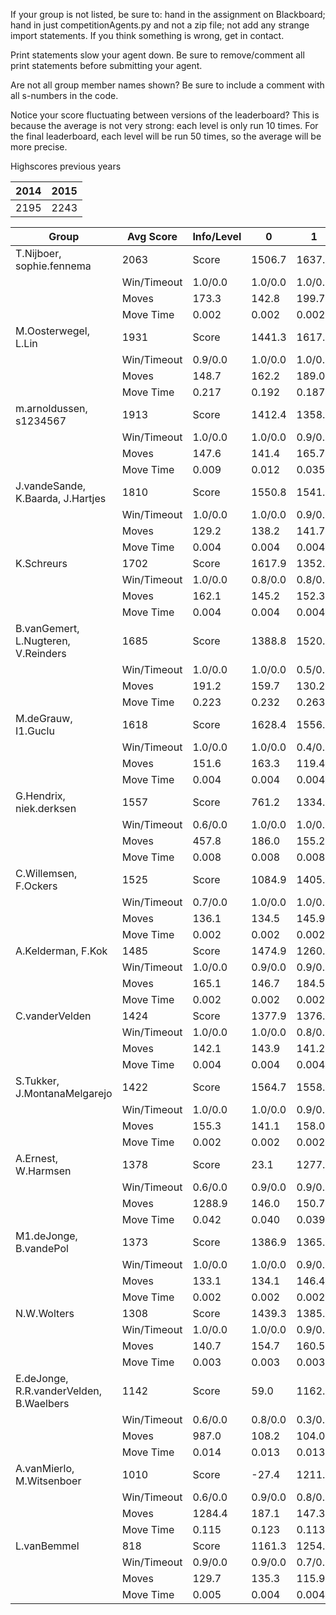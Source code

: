 If your group is not listed, be sure to: hand in the assignment on Blackboard; hand in just competitionAgents.py and not a zip file; not add any strange import statements. If you think something is wrong, get in contact.

Print statements slow your agent down. Be sure to remove/comment all print statements before submitting your agent.

Are not all group member names shown? Be sure to include a comment with all s-numbers in the code.

Notice your score fluctuating between versions of the leaderboard? This is because the average is not very strong: each level is only run 10 times. For the final leaderboard, each level will be run 50 times, so the average will be more precise.

Highscores previous years

| 2014 | 2015 |
|---|---|
| 2195 | 2243 |



Group | Avg Score | Info/Level | 0 | 1 | 2 | 3 | 4 | 5 | 6 | 7 | 8 | 9 | 10 | 11 
| --- | --- | --- | --- | --- | --- | --- | --- | --- | --- | --- | --- | --- | --- | --- 
T.Nijboer, sophie.fennema | 2063 | Score | 1506.7 | 1637.2 | 1540.3 | 1727.8 | 1623.8 | 3000.4 | 3368.9 | 1886.0 | 3218.8 | 2614.4 | 1492.6 | 1137.1
 | | Win/Timeout | 1.0/0.0 | 1.0/0.0 | 1.0/0.0 | 1.0/0.0 | 0.9/0.0 | 0.7/0.0 | 0.7/0.0 | 0.0/0.0 | 0.8/0.0 | 0.5/0.0 | 0.1/0.0 | 0.0/0.0
 | | Moves | 173.3 | 142.8 | 199.7 | 102.2 | 105.2 | 379.6 | 325.1 | 176.0 | 409.2 | 338.6 | 213.4 | 179.9
 | | Move Time | 0.002 | 0.002 | 0.002 | 0.001 | 0.001 | 0.002 | 0.002 | 0.002 | 0.004 | 0.004 | 0.004 | 0.004
M.Oosterwegel, L.Lin | 1931 | Score | 1441.3 | 1617.8 | 1571.0 | 1231.3 | 1548.9 | 2046.9 | 3241.3 | 1756.3 | 2927.2 | 3202.9 | 1636.5 | 955.8
 | | Win/Timeout | 0.9/0.0 | 1.0/0.0 | 1.0/0.0 | 0.6/0.0 | 0.9/0.0 | 0.6/0.0 | 0.7/0.0 | 0.1/0.0 | 0.6/0.0 | 0.7/0.0 | 0.0/0.0 | 0.0/0.0
 | | Moves | 148.7 | 162.2 | 189.0 | 104.7 | 128.1 | 228.1 | 287.7 | 147.7 | 450.8 | 507.1 | 281.5 | 150.2
 | | Move Time | 0.217 | 0.192 | 0.187 | 0.022 | 0.022 | 0.059 | 0.082 | 0.118 | 0.085 | 0.087 | 0.093 | 0.096
m.arnoldussen, s1234567 | 1913 | Score | 1412.4 | 1358.6 | 1275.3 | 1434.7 | 1284.7 | 2052.6 | 1814.7 | 2207.8 | 3195.1 | 3268.0 | 2172.2 | 1475.4
 | | Win/Timeout | 1.0/0.0 | 1.0/0.0 | 0.9/0.0 | 1.0/0.0 | 1.0/0.0 | 1.0/0.0 | 0.7/0.0 | 0.7/0.0 | 1.0/0.0 | 0.9/0.0 | 0.2/0.0 | 0.0/0.0
 | | Moves | 147.6 | 141.4 | 165.7 | 95.3 | 105.3 | 197.4 | 263.3 | 206.2 | 374.9 | 380.0 | 325.8 | 207.6
 | | Move Time | 0.009 | 0.012 | 0.035 | 0.009 | 0.009 | 0.017 | 0.058 | 0.015 | 0.037 | 0.036 | 0.056 | 0.060
J.vandeSande, K.Baarda, J.Hartjes | 1810 | Score | 1550.8 | 1541.8 | 1479.3 | 1706.8 | 1098.5 | 2621.5 | 3458.0 | 1470.1 | 3047.6 | 1969.8 | 1300.5 | 475.5
 | | Win/Timeout | 1.0/0.0 | 1.0/0.0 | 0.9/0.0 | 1.0/0.0 | 0.6/0.0 | 0.8/0.0 | 1.0/0.0 | 0.1/0.0 | 0.9/0.0 | 0.5/0.0 | 0.1/0.0 | 0.0/0.0
 | | Moves | 129.2 | 138.2 | 141.7 | 83.2 | 60.5 | 197.5 | 222.0 | 109.9 | 343.4 | 262.2 | 181.5 | 104.5
 | | Move Time | 0.004 | 0.004 | 0.004 | 0.002 | 0.002 | 0.003 | 0.003 | 0.004 | 0.006 | 0.006 | 0.007 | 0.007
K.Schreurs | 1702 | Score | 1617.9 | 1352.8 | 1281.7 | 1584.1 | 1257.2 | 1985.4 | 2470.7 | 1210.9 | 2908.0 | 3402.6 | 895.5 | 453.9
 | | Win/Timeout | 1.0/0.0 | 0.8/0.0 | 0.8/0.0 | 0.9/0.0 | 0.7/0.0 | 0.5/0.0 | 0.6/0.0 | 0.1/0.0 | 0.5/0.0 | 0.7/0.0 | 0.0/0.0 | 0.0/0.0
 | | Moves | 162.1 | 145.2 | 152.3 | 103.9 | 95.8 | 216.6 | 234.3 | 119.1 | 385.0 | 407.4 | 142.5 | 88.1
 | | Move Time | 0.004 | 0.004 | 0.004 | 0.002 | 0.002 | 0.003 | 0.003 | 0.004 | 0.007 | 0.007 | 0.008 | 0.009
B.vanGemert, L.Nugteren, V.Reinders | 1685 | Score | 1388.8 | 1520.3 | 678.8 | 1617.2 | 1418.9 | 2492.2 | 1628.8 | 458.9 | 3008.8 | 2763.3 | 1989.2 | 1250.6
 | | Win/Timeout | 1.0/0.0 | 1.0/0.0 | 0.5/0.0 | 1.0/0.0 | 0.9/0.0 | 1.0/0.0 | 0.5/0.0 | 0.1/0.0 | 0.9/0.0 | 0.7/0.0 | 0.2/0.0 | 0.0/0.0
 | | Moves | 191.2 | 159.7 | 130.2 | 92.8 | 109.1 | 217.8 | 165.2 | 80.1 | 357.2 | 345.7 | 298.8 | 193.4
 | | Move Time | 0.223 | 0.232 | 0.263 | 0.020 | 0.021 | 0.039 | 0.180 | 0.342 | 0.051 | 0.051 | 0.053 | 0.056
M.deGrauw, I1.Guclu | 1618 | Score | 1628.4 | 1556.7 | 686.6 | 1510.8 | 914.7 | 2668.0 | 2476.1 | 1567.1 | 3455.5 | 2262.0 | 467.4 | 225.9
 | | Win/Timeout | 1.0/0.0 | 1.0/0.0 | 0.4/0.0 | 0.9/0.0 | 0.6/0.0 | 0.8/0.0 | 0.5/0.0 | 0.2/0.0 | 0.8/0.0 | 0.5/0.0 | 0.0/0.0 | 0.0/0.0
 | | Moves | 151.6 | 163.3 | 119.4 | 109.2 | 88.3 | 331.0 | 328.9 | 168.9 | 444.5 | 311.0 | 97.6 | 73.1
 | | Move Time | 0.004 | 0.004 | 0.004 | 0.002 | 0.002 | 0.003 | 0.003 | 0.004 | 0.006 | 0.007 | 0.007 | 0.008
G.Hendrix, niek.derksen | 1557 | Score | 761.2 | 1334.0 | 1384.8 | 1152.4 | 1034.4 | 1999.1 | 2237.1 | 1545.8 | 2691.2 | 2992.5 | 1211.1 | 336.2
 | | Win/Timeout | 0.6/0.0 | 1.0/0.0 | 1.0/0.0 | 0.9/0.0 | 0.8/0.0 | 0.8/0.0 | 0.7/0.0 | 0.3/0.0 | 0.7/0.0 | 0.9/0.0 | 0.3/0.0 | 0.0/0.0
 | | Moves | 457.8 | 186.0 | 155.2 | 103.6 | 80.6 | 250.9 | 238.9 | 145.2 | 452.8 | 527.5 | 210.9 | 107.8
 | | Move Time | 0.008 | 0.008 | 0.008 | 0.003 | 0.003 | 0.005 | 0.005 | 0.005 | 0.008 | 0.008 | 0.009 | 0.009
C.Willemsen, F.Ockers | 1525 | Score | 1084.9 | 1405.5 | 1594.1 | 1362.2 | 770.6 | 1030.9 | 2267.7 | 785.1 | 3643.0 | 2398.8 | 1464.2 | 489.4
 | | Win/Timeout | 0.7/0.0 | 1.0/0.0 | 1.0/0.0 | 0.9/0.0 | 0.5/0.0 | 0.3/0.0 | 0.7/0.0 | 0.0/0.0 | 0.8/0.0 | 0.6/0.0 | 0.2/0.0 | 0.0/0.0
 | | Moves | 136.1 | 134.5 | 145.9 | 102.8 | 76.4 | 162.1 | 224.3 | 103.9 | 439.0 | 342.2 | 207.8 | 108.6
 | | Move Time | 0.002 | 0.002 | 0.002 | 0.001 | 0.001 | 0.003 | 0.002 | 0.002 | 0.004 | 0.004 | 0.004 | 0.005
A.Kelderman, F.Kok | 1485 | Score | 1474.9 | 1260.3 | 1313.5 | 1303.1 | 1471.1 | 1914.4 | 1466.6 | 614.6 | 3156.9 | 2044.3 | 1465.8 | 332.7
 | | Win/Timeout | 1.0/0.0 | 0.9/0.0 | 0.9/0.0 | 0.9/0.0 | 1.0/0.0 | 0.7/0.0 | 0.5/0.0 | 0.1/0.0 | 0.8/0.0 | 0.5/0.0 | 0.1/0.0 | 0.0/0.0
 | | Moves | 165.1 | 146.7 | 184.5 | 115.9 | 118.9 | 227.6 | 231.4 | 124.4 | 432.1 | 317.7 | 309.2 | 123.3
 | | Move Time | 0.002 | 0.002 | 0.002 | 0.001 | 0.001 | 0.002 | 0.002 | 0.002 | 0.004 | 0.004 | 0.004 | 0.004
C.vanderVelden | 1424 | Score | 1377.9 | 1376.1 | 1233.8 | 917.2 | 1307.6 | 1735.0 | 1994.2 | 722.3 | 2472.3 | 2587.0 | 697.4 | 668.6
 | | Win/Timeout | 1.0/0.0 | 1.0/0.0 | 0.8/0.0 | 0.7/0.0 | 0.9/0.0 | 0.7/0.0 | 0.8/0.0 | 0.0/0.0 | 0.7/0.0 | 0.8/0.0 | 0.0/0.0 | 0.0/0.0
 | | Moves | 142.1 | 143.9 | 141.2 | 95.8 | 99.4 | 189.0 | 194.8 | 87.7 | 376.7 | 331.0 | 171.6 | 140.4
 | | Move Time | 0.004 | 0.004 | 0.004 | 0.002 | 0.002 | 0.004 | 0.004 | 0.004 | 0.008 | 0.008 | 0.009 | 0.009
S.Tukker, J.MontanaMelgarejo | 1422 | Score | 1564.7 | 1558.9 | 1361.0 | 1265.7 | 1377.8 | 1939.3 | 1946.4 | 766.0 | 2126.4 | 2217.2 | 534.4 | 403.3
 | | Win/Timeout | 1.0/0.0 | 1.0/0.0 | 0.9/0.0 | 0.9/0.0 | 1.0/0.0 | 0.9/0.0 | 0.7/0.0 | 0.0/0.0 | 0.7/0.0 | 0.7/0.0 | 0.1/0.0 | 0.0/0.0
 | | Moves | 155.3 | 141.1 | 158.0 | 102.3 | 112.2 | 229.7 | 209.6 | 135.0 | 370.6 | 372.8 | 143.6 | 125.7
 | | Move Time | 0.002 | 0.002 | 0.002 | 0.001 | 0.001 | 0.002 | 0.002 | 0.003 | 0.004 | 0.004 | 0.005 | 0.005
A.Ernest, W.Harmsen | 1378 | Score | 23.1 | 1277.0 | 1347.3 | 1162.5 | 1299.9 | 1250.4 | 2028.0 | 1529.6 | 2418.7 | 2315.6 | 1376.4 | 511.8
 | | Win/Timeout | 0.6/0.0 | 0.9/0.0 | 0.9/0.0 | 0.9/0.0 | 1.0/0.0 | 0.7/0.0 | 0.9/0.0 | 0.2/0.0 | 0.7/0.0 | 0.7/0.0 | 0.4/0.0 | 0.0/0.0
 | | Moves | 1288.9 | 146.0 | 150.7 | 99.5 | 110.1 | 584.6 | 449.0 | 187.4 | 727.3 | 378.4 | 220.6 | 126.2
 | | Move Time | 0.042 | 0.040 | 0.039 | 0.005 | 0.005 | 0.010 | 0.014 | 0.021 | 0.012 | 0.013 | 0.015 | 0.017
M1.deJonge, B.vandePol | 1373 | Score | 1386.9 | 1365.9 | 1192.6 | 1022.2 | 1252.7 | 1771.1 | 1679.5 | 766.0 | 2726.8 | 2479.1 | 571.9 | 261.3
 | | Win/Timeout | 1.0/0.0 | 1.0/0.0 | 0.9/0.0 | 0.8/0.0 | 1.0/0.0 | 1.0/0.0 | 0.8/0.0 | 0.1/0.0 | 0.8/0.0 | 0.8/0.0 | 0.0/0.0 | 0.0/0.0
 | | Moves | 133.1 | 134.1 | 146.4 | 86.8 | 77.3 | 198.9 | 204.5 | 145.0 | 402.2 | 355.9 | 139.1 | 94.7
 | | Move Time | 0.002 | 0.002 | 0.002 | 0.001 | 0.001 | 0.002 | 0.002 | 0.002 | 0.003 | 0.003 | 0.004 | 0.004
N.W.Wolters | 1308 | Score | 1439.3 | 1385.3 | 1217.5 | 1085.6 | 1116.0 | 2053.6 | 1959.4 | 335.1 | 2097.9 | 1744.1 | 1101.5 | 158.1
 | | Win/Timeout | 1.0/0.0 | 1.0/0.0 | 0.9/0.0 | 0.7/0.0 | 0.8/0.0 | 0.8/0.0 | 0.7/0.0 | 0.0/0.0 | 0.6/0.0 | 0.5/0.0 | 0.1/0.0 | 0.0/0.0
 | | Moves | 140.7 | 154.7 | 160.5 | 97.4 | 90.0 | 267.4 | 252.6 | 101.9 | 291.1 | 275.9 | 198.5 | 64.9
 | | Move Time | 0.003 | 0.003 | 0.003 | 0.002 | 0.002 | 0.003 | 0.003 | 0.004 | 0.007 | 0.007 | 0.007 | 0.008
E.deJonge, R.R.vanderVelden, B.Waelbers | 1142 | Score | 59.0 | 1162.8 | 625.0 | 1405.2 | 1109.2 | 1223.5 | 1313.6 | 1097.8 | 1857.7 | 2253.7 | 897.6 | 698.9
 | | Win/Timeout | 0.6/0.0 | 0.8/0.0 | 0.3/0.0 | 1.0/0.0 | 0.8/0.0 | 0.5/0.0 | 0.4/0.0 | 0.2/0.0 | 0.6/0.0 | 0.7/0.0 | 0.1/0.0 | 0.1/0.0
 | | Moves | 987.0 | 108.2 | 104.0 | 84.8 | 79.8 | 139.5 | 147.4 | 113.2 | 815.3 | 476.3 | 166.4 | 129.1
 | | Move Time | 0.014 | 0.013 | 0.013 | 0.002 | 0.002 | 0.004 | 0.004 | 0.005 | 0.004 | 0.004 | 0.005 | 0.005
A.vanMierlo, M.Witsenboer | 1010 | Score | -27.4 | 1211.9 | 1169.7 | 970.1 | 606.9 | 1237.2 | 1051.5 | 789.5 | 1950.0 | 2010.3 | 759.5 | 387.1
 | | Win/Timeout | 0.6/0.0 | 0.9/0.0 | 0.8/0.0 | 0.7/0.0 | 0.6/0.0 | 0.7/0.0 | 0.2/0.0 | 0.0/0.0 | 0.2/0.0 | 0.5/0.0 | 0.1/0.0 | 0.0/0.0
 | | Moves | 1284.4 | 187.1 | 147.3 | 99.9 | 67.1 | 587.8 | 246.5 | 131.5 | 530.0 | 385.7 | 154.5 | 108.9
 | | Move Time | 0.115 | 0.123 | 0.113 | 0.012 | 0.014 | 0.028 | 0.050 | 0.087 | 0.037 | 0.042 | 0.050 | 0.047
L.vanBemmel | 818 | Score | 1161.3 | 1254.7 | 910.1 | 341.3 | 47.4 | 974.8 | 1081.2 | 569.6 | 2015.8 | 454.4 | 831.8 | 167.6
 | | Win/Timeout | 0.9/0.0 | 0.9/0.0 | 0.7/0.0 | 0.5/0.0 | 0.3/0.0 | 0.7/0.0 | 0.3/0.0 | 0.1/0.0 | 0.7/0.0 | 0.0/0.0 | 0.0/0.0 | 0.0/0.0
 | | Moves | 129.7 | 135.3 | 115.9 | 54.7 | 35.6 | 783.2 | 278.8 | 97.4 | 681.2 | 490.6 | 186.2 | 70.4
 | | Move Time | 0.005 | 0.004 | 0.004 | 0.002 | 0.002 | 0.003 | 0.005 | 0.009 | 0.007 | 0.008 | 0.008 | 0.010
